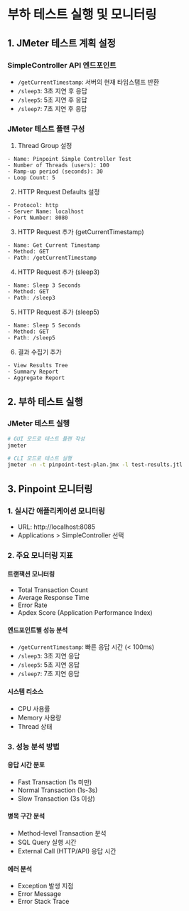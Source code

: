 # 부하 테스트 실행 및 모니터링

## 1. JMeter 테스트 계획 설정

### SimpleController API 엔드포인트
- `/getCurrentTimestamp`: 서버의 현재 타임스탬프 반환
- `/sleep3`: 3초 지연 후 응답
- `/sleep5`: 5초 지연 후 응답
- `/sleep7`: 7초 지연 후 응답

### JMeter 테스트 플랜 구성

1. Thread Group 설정
```
- Name: Pinpoint Simple Controller Test
- Number of Threads (users): 100
- Ramp-up period (seconds): 30
- Loop Count: 5
```

2. HTTP Request Defaults 설정
```
- Protocol: http
- Server Name: localhost
- Port Number: 8080
```

3. HTTP Request 추가 (getCurrentTimestamp)
```
- Name: Get Current Timestamp
- Method: GET
- Path: /getCurrentTimestamp
```

4. HTTP Request 추가 (sleep3)
```
- Name: Sleep 3 Seconds
- Method: GET
- Path: /sleep3
```

5. HTTP Request 추가 (sleep5)
```
- Name: Sleep 5 Seconds
- Method: GET
- Path: /sleep5
```

6. 결과 수집기 추가
```
- View Results Tree
- Summary Report
- Aggregate Report
```

## 2. 부하 테스트 실행

### JMeter 테스트 실행
```bash
# GUI 모드로 테스트 플랜 작성
jmeter

# CLI 모드로 테스트 실행
jmeter -n -t pinpoint-test-plan.jmx -l test-results.jtl
```

## 3. Pinpoint 모니터링

### 1. 실시간 애플리케이션 모니터링
- URL: http://localhost:8085
- Applications > SimpleController 선택

### 2. 주요 모니터링 지표

#### 트랜잭션 모니터링
- Total Transaction Count
- Average Response Time
- Error Rate
- Apdex Score (Application Performance Index)

#### 엔드포인트별 성능 분석
- `/getCurrentTimestamp`: 빠른 응답 시간 (< 100ms)
- `/sleep3`: 3초 지연 응답
- `/sleep5`: 5초 지연 응답
- `/sleep7`: 7초 지연 응답

#### 시스템 리소스
- CPU 사용률
- Memory 사용량
- Thread 상태

### 3. 성능 분석 방법

#### 응답 시간 분포
- Fast Transaction (1s 미만)
- Normal Transaction (1s-3s)
- Slow Transaction (3s 이상)

#### 병목 구간 분석
- Method-level Transaction 분석
- SQL Query 실행 시간
- External Call (HTTP/API) 응답 시간

#### 에러 분석
- Exception 발생 지점
- Error Message
- Error Stack Trace